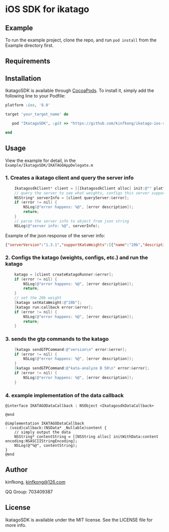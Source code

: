 # iOS SDK for ikatago

## Example

To run the example project, clone the repo, and run `pod install` from the Example directory first.

## Requirements

## Installation

IkatagoSDK is available through [CocoaPods](https://cocoapods.org). To install
it, simply add the following line to your Podfile:

```ruby
platform :ios, '8.0'

target 'your_target_name' do

   pod "IKatagoSDK", :git => "https://github.com/kinfkong/ikatago-ios-sdk.git"

end
```

## Usage
View the example for detail, in the `Example/IkatagoSDK/IKATAGOAppDelegate.m`

### 1. Creates a ikatago client and query the server info
```objective-c
    IkatagosdkClient* client = [[IkatagosdkClient alloc] init:@"" platform:@"aistudio" username:@"kinfkong" password:@"12345678"];
    // query the server to see what weights, configs this server supports
    NSString* serverInfo = [client queryServer:&error];
    if (error != nil) {
        NSLog(@"error happens: %@", [error description]);
        return;
    }
    // parse the server info to object from json string
    NSLog(@"server info: %@", serverInfo);
```
Example of the json response of the server info: 
```json
{"serverVersion":"1.3.1","supportKataWeights":[{"name":"20b","description":null},{"name":"30b","description":null},{"name":"40b","description":null},{"name":"40b-large","description":null}],"supportKataNames":[{"name":"katago-1.5.0","description":null},{"name":"katago-1.6.0","description":null},{"name":"katago-1.3.4","description":null},{"name":"katago-solve","description":null}],"supportKataConfigs":[{"name":"default_gtp","description":null},{"name":"10spermove","description":null},{"name":"2stones_handicap","description":null},{"name":"3stones_handicap","description":null},{"name":"4stones_handicap","description":null},{"name":"5stones_handicap","description":null},{"name":"6stones_handicap","description":null},{"name":"7+stones_handicap","description":null}],"defaultKataName":"katago-1.6.0","defaultKataWeight":"40b","defaultKataConfig":"default_gtp"}
```

### 2. Configs the katago (weights, configs, etc.) and run the katago
```objective-c
    katago = [client createKatagoRunner:&error];
    if (error != nil) {
        NSLog(@"error happens: %@", [error description]);
        return;
    }
    // set the 20b weight
    [katago setKataWeight:@"20b"];
    [katago run:callback error:&error];
    if (error != nil) {
        NSLog(@"error happens: %@", [error description]);
        return;
    }
```

### 3. sends the gtp commands to the katago
```objective-c
    [katago sendGTPCommand:@"version\n" error:&error];
    if (error != nil) {
        NSLog(@"error happens: %@", [error description]);
    }
    [katago sendGTPCommand:@"kata-analyze B 50\n" error:&error];
    if (error != nil) {
        NSLog(@"error happens: %@", [error description]);
    }
```

### 4. example implementation of the data callback
```
@interface IKATAGODataCallback : NSObject <IkatagosdkDataCallback>

@end

@implementation IKATAGODataCallback
- (void)callback:(NSData* _Nullable)content {
    // simply output the data
    NSString* contentString = [[NSString alloc] initWithData:content encoding:NSASCIIStringEncoding];
    NSLog(@"%@", contentString);
}
@end
```
## Author

kinfkong, kinfkong@126.com

QQ Group: 703409387

## License

IkatagoSDK is available under the MIT license. See the LICENSE file for more info.
